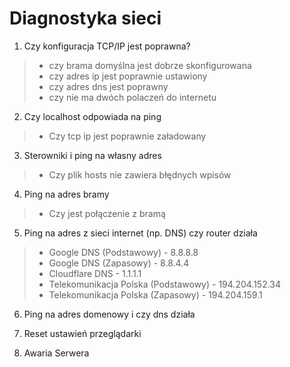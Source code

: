 # Diagnostyka sieci

1.  Czy konfiguracja TCP/IP jest poprawna?
> -   czy brama domyślna jest dobrze skonfigurowana
> -   czy adres ip jest poprawnie ustawiony
> -   czy adres dns jest poprawny
> -   czy nie ma dwóch polaczeń do internetu

2.  Czy localhost odpowiada na ping
> -   Czy tcp ip jest poprawnie załadowany

3.  Sterowniki i ping na własny adres
> -   Czy plik hosts nie zawiera błędnych wpisów

4.  Ping na adres bramy
> - Czy jest połączenie z bramą

5.  Ping na adres z sieci internet (np. DNS)
  czy router działa
> -   Google DNS (Podstawowy) - 8.8.8.8
> -   Google DNS (Zapasowy) - 8.8.4.4
> -   Cloudflare DNS - 1.1.1.1
> -   Telekomunikacja Polska (Podstawowy) - 194.204.152.34
> -   Telekomunikacja Polska (Zapasowy) - 194.204.159.1

6.  Ping na adres domenowy i czy dns działa

7.  Reset ustawień przeglądarki

8.  Awaria Serwera
